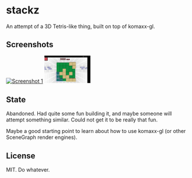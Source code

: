 # stackz
An attempt of a 3D Tetris-like thing, built on top of komaxx-gl.

## Screenshots

<a href="/scrsh1.png"><img src="/stackz.png" alt="Screenshot 1" width="25%" /></a>
<a href="/scrsh2.png"><img src="/scrsh2.png" alt="Screenshot 2" width="25%" /></a>

## State

Abandoned. Had quite some fun building it, and maybe someone will attempt something similar. Could not get it to be really that fun.

Maybe a good starting point to learn about how to use komaxx-gl (or other SceneGraph render engines).

## License

MIT. Do whatever.
